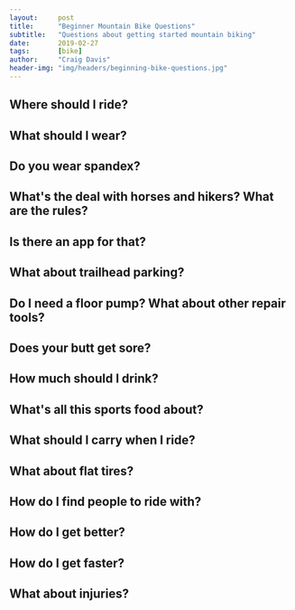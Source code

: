 ```yaml
---
layout:     post
title:      "Beginner Mountain Bike Questions"
subtitle:   "Questions about getting started mountain biking"
date:       2019-02-27
tags:       [bike]
author:     "Craig Davis"
header-img: "img/headers/beginning-bike-questions.jpg"
---
```


## Where should I ride?

## What should I wear?

## Do you wear spandex?

## What's the deal with horses and hikers? What are the rules?

## Is there an app for that?

## What about trailhead parking?

## Do I need a floor pump? What about other repair tools?

## Does your butt get sore?

## How much should I drink?

## What's all this sports food about?

## What should I carry when I ride?

## What about flat tires?

## How do I find people to ride with?

## How do I get better?

## How do I get faster?

## What about injuries?